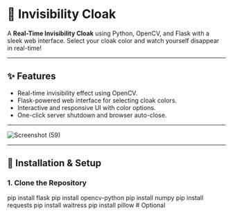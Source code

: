 # 🧥 Invisibility Cloak

A **Real-Time Invisibility Cloak** using Python, OpenCV, and Flask with a sleek web interface. Select your cloak color and watch yourself disappear in real-time!

---

## ✨ **Features**

- Real-time invisibility effect using OpenCV.
- Flask-powered web interface for selecting cloak colors.
- Interactive and responsive UI with color options.
- One-click server shutdown and browser auto-close.

---
![Screenshot (59)](https://github.com/user-attachments/assets/150a0ab4-9af4-4781-b793-544b9370c62e)


---

## 🚀 **Installation & Setup**

### 1. Clone the Repository

pip install flask
pip install opencv-python
pip install numpy
pip install requests
pip install waitress
pip install pillow  # Optional
